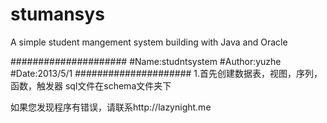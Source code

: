 stumansys
=========

A simple student mangement system building with Java and Oracle


#####################
#Name:studntsystem
#Author:yuzhe
#Date:2013/5/1
#####################
1.首先创建数据表，视图，序列，函数，触发器
sql文件在schema文件夹下

如果您发现程序有错误，请联系http://lazynight.me
